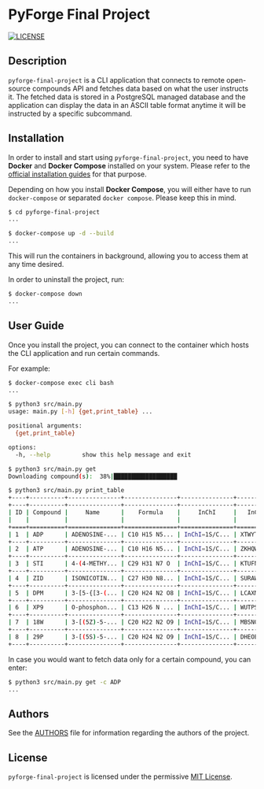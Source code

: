 # PyForge Final Project

[![LICENSE](https://img.shields.io/badge/License-MIT-green.svg)](https://github.com/MariamChakhvadze/pyforge-final-project#License "Project's LICENSE section")

## Description

`pyforge-final-project` is a CLI application that connects to remote open-source compounds API and fetches data based on what the user instructs it. The fetched data is stored in a PostgreSQL managed database and the application can display the data in an ASCII table format anytime it will be instructed by a specific subcommand.

## Installation

In order to install and start using `pyforge-final-project`, you need to have **Docker** and **Docker Compose** installed on your system. Please refer to the [official installation guides](https://docs.docker.com/get-docker) for that purpose.

Depending on how you install **Docker Compose**, you will either have to run `docker-compose` or separated `docker compose`. Please keep this in mind.

```sh
$ cd pyforge-final-project
...

$ docker-compose up -d --build
...
```

This will run the containers in background, allowing you to access them at any time desired.

In order to uninstall the project, run:

```sh
$ docker-compose down
...
```

## User Guide

Once you install the project, you can connect to the container which hosts the CLI application and run certain commands.

For example:

```sh
$ docker-compose exec cli bash
...

$ python3 src/main.py
usage: main.py [-h] {get,print_table} ...

positional arguments:
  {get,print_table}

options:
  -h, --help         show this help message and exit

$ python3 src/main.py get
Downloading compound(s):  38%|██████████████████                                       | 3/8 [00:04<00:07,  1.46s/it]

$ python3 src/main.py print_table
+----+----------+---------------+---------------+---------------+---------------+---------------+-------------------+
+----+----------+---------------+---------------+---------------+---------------+---------------+-----------------+
| ID | Compound |     Name      |    Formula    |     InChI     |   InChIKey    |    SMILES     |   Cross Links   |
|    |          |               |               |               |               |               |      Count      |
+====+==========+===============+===============+===============+===============+===============+=================+
| 1  | ADP      | ADENOSINE-... | C10 H15 N5... | InChI=1S/C... | XTWYTFMLZF... | c1nc(c2c(n... | 17              |
+----+----------+---------------+---------------+---------------+---------------+---------------+-----------------+
| 2  | ATP      | ADENOSINE-... | C10 H16 N5... | InChI=1S/C... | ZKHQWZAMYR... | c1nc(c2c(n... | 22              |
+----+----------+---------------+---------------+---------------+---------------+---------------+-----------------+
| 3  | STI      | 4-(4-METHY... | C29 H31 N7 O  | InChI=1S/C... | KTUFNOKKBV... | Cc1ccc(cc1... | 11              |
+----+----------+---------------+---------------+---------------+---------------+---------------+-----------------+
| 4  | ZID      | ISONICOTIN... | C27 H30 N8... | InChI=1S/C... | SURAWYIAXP... | c1cnccc1C(... | 1               |
+----+----------+---------------+---------------+---------------+---------------+---------------+-----------------+
| 5  | DPM      | 3-[5-{[3-(... | C20 H24 N2 O8 | InChI=1S/C... | LCAXMKQKEY... | Cc1c(c(c([... | 4               |
+----+----------+---------------+---------------+---------------+---------------+---------------+-----------------+
| 6  | XP9      | O-phosphon... | C13 H26 N ... | InChI=1S/C... | WUTPSGIFCC... | CC(C(C(=O)... | 3               |
+----+----------+---------------+---------------+---------------+---------------+---------------+-----------------+
| 7  | 18W      | 3-[(5Z)-5-... | C20 H22 N2 O9 | InChI=1S/C... | MBSNQHZDAB... | Cc1c(c(c([... | 2               |
+----+----------+---------------+---------------+---------------+---------------+---------------+-----------------+
| 8  | 29P      | 3-[(5S)-5-... | C20 H24 N2 O9 | InChI=1S/C... | DHEOBTWDCM... | Cc1c(c(c([... | 2               |
+----+----------+---------------+---------------+---------------+---------------+---------------+-----------------+
```

In case you would want to fetch data only for a certain compound, you can enter:

```sh
$ python3 src/main.py get -c ADP
...
```

## Authors

See the [AUTHORS](AUTHORS) file for information regarding the authors of the project.

## License

`pyforge-final-project` is licensed under the permissive [MIT License](LICENSE).

